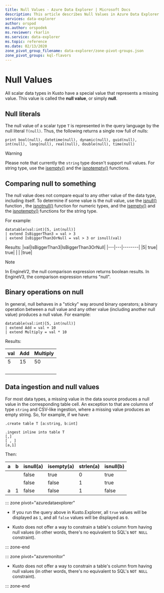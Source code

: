 ```yaml
---
title: Null Values - Azure Data Explorer | Microsoft Docs
description: This article describes Null Values in Azure Data Explorer.
services: data-explorer
author: orspod
ms.author: orspodek
ms.reviewer: rkarlin
ms.service: data-explorer
ms.topic: reference
ms.date: 02/13/2020
zone_pivot_group_filename: data-explorer/zone-pivot-groups.json
zone_pivot_groups: kql-flavors
---
```

# Null Values

All scalar data types in Kusto have a special value that represents a missing value.
This value is called the **null value**, or simply **null**.

## Null literals

The null value of a scalar type `T` is represented in the query language by the null literal `T(null)`.
Thus, the following returns a single row full of nulls:

```kusto
print bool(null), datetime(null), dynamic(null), guid(null), int(null), long(null), real(null), double(null), time(null)
```

> [!WARNING]
> Please note that currently the `string` type doesn't support null values. For string type, use the [isempty()](../isemptyfunction.md) and the [isnotempty()](../isnotemptyfunction.md) functions.

## Comparing null to something

The null value does not compare equal to any other value of the data type,
including itself. To determine if some
value is the null value, use the [isnull()](../isnullfunction.md) function
, the [isnotnull()](../isnotnullfunction.md) function for numeric types, 
and the [isempty()](../isemptyfunction.md) and the [isnotempty()](../isnotemptyfunction.md) 
functions for the string type. 

For example:

```kusto
datatable(val:int)[5, int(null)]
| extend IsBiggerThan3 = val > 3
| extend IsBiggerThan3OrNull = val > 3 or isnull(val)
```
Results:
|val|IsBiggerThan3|IsBiggerThan3OrNull|
|---|---|--------|
|5|	true|	true|
|&nbsp;|&nbsp;|true| 	

> [!Note]
> In EngineV2, the null comparison expression returns boolean results. In EngineV3, the comparison expression returns "null". 

## Binary operations on null

In general, null behaves in a "sticky" way around binary operators; a binary
operation between a null value and any other value (including another null value)
produces a null value. For example:

```kusto
datatable(val:int)[5, int(null)]
| extend Add = val + 10
| extend Multiply = val * 10
```
Results:

|val|Add|Multiply|
|---|---|--------|
|5|	15|	50|
|&nbsp;|&nbsp;|&nbsp;| 		


## Data ingestion and null values

For most data types, a missing value in the data source produces a null value
in the corresponding table cell. An exception to that are columns of type
`string` and CSV-like ingestion, where a missing value produces an empty string.
So, for example, if we have: 

```kusto
.create table T [a:string, b:int]

.ingest inline into table T
[,]
[ , ]
[a,1]
```

Then:

|a     |b     |isnull(a)|isempty(a)|strlen(a)|isnull(b)|
|------|------|---------|----------|---------|---------|
|&nbsp;|&nbsp;|false    |true      |0        |true     |
|&nbsp;|&nbsp;|false    |false     |1        |true     |
|a     |1     |false    |false     |1        |false    |

::: zone pivot="azuredataexplorer"

* If you run the query above in Kusto.Explorer, all `true`
  values will be displayed as `1`, and all `false` values
  will be displayed as `0`.

* Kusto does not offer a way to constrain a table's column from having null
  values (in other words, there's no equivalent to SQL's `NOT NULL` constraint).

::: zone-end

::: zone pivot="azuremonitor"

* Kusto does not offer a way to constrain a table's column from having null
  values (in other words, there's no equivalent to SQL's `NOT NULL` constraint).

::: zone-end
